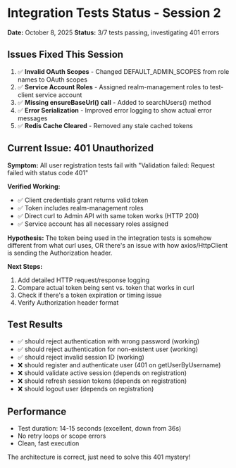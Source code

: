 # Integration Tests Status - Session 2

**Date:** October 8, 2025
**Status:** 3/7 tests passing, investigating 401 errors

## Issues Fixed This Session

1. ✅ **Invalid OAuth Scopes** - Changed DEFAULT_ADMIN_SCOPES from role names to OAuth scopes
2. ✅ **Service Account Roles** - Assigned realm-management roles to test-client service account
3. ✅ **Missing ensureBaseUrl() call** - Added to searchUsers() method
4. ✅ **Error Serialization** - Improved error logging to show actual error messages
5. ✅ **Redis Cache Cleared** - Removed any stale cached tokens

## Current Issue: 401 Unauthorized

**Symptom:** All user registration tests fail with "Validation failed: Request failed with status code 401"

**Verified Working:**

- ✅ Client credentials grant returns valid token
- ✅ Token includes realm-management roles
- ✅ Direct curl to Admin API with same token works (HTTP 200)
- ✅ Service account has all necessary roles assigned

**Hypothesis:**
The token being used in the integration tests is somehow different from what curl uses, OR there's an issue with how axios/HttpClient is sending the Authorization header.

**Next Steps:**

1. Add detailed HTTP request/response logging
2. Compare actual token being sent vs. token that works in curl
3. Check if there's a token expiration or timing issue
4. Verify Authorization header format

## Test Results

- ✅ should reject authentication with wrong password (working)
- ✅ should reject authentication for non-existent user (working)
- ✅ should reject invalid session ID (working)
- ❌ should register and authenticate user (401 on getUserByUsername)
- ❌ should validate active session (depends on registration)
- ❌ should refresh session tokens (depends on registration)
- ❌ should logout user (depends on registration)

## Performance

- Test duration: 14-15 seconds (excellent, down from 36s)
- No retry loops or scope errors
- Clean, fast execution

The architecture is correct, just need to solve this 401 mystery!
